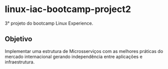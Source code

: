 # linux-iac-bootcamp-project2

3° projeto do bootcamp Linux Experience.

## Objetivo

Implementar uma estrutura de Microsserviços com as melhores práticas do mercado internacional gerando independência entre aplicações e infraestrutura.
